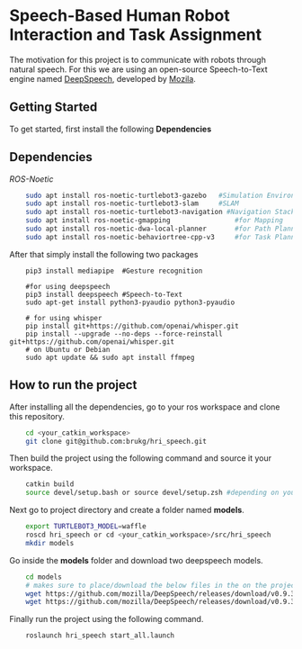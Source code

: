 # Speech-Based Human Robot Interaction and Task Assignment

The motivation for this project is to communicate with robots through natural speech. For this we are using an open-source Speech-to-Text engine named [DeepSpeech](https://github.com/mozilla/DeepSpeech), developed by [Mozila](https://github.com/mozilla).

## Getting Started

To get started, first install the following **Dependencies**

## Dependencies

_ROS-Noetic_

```bash
    sudo apt install ros-noetic-turtlebot3-gazebo   #Simulation Environment
    sudo apt install ros-noetic-turtlebot3-slam     #SLAM
    sudo apt install ros-noetic-turtlebot3-navigation #Navigation Stack
    sudo apt install ros-noetic-gmapping                #for Mapping
    sudo apt install ros-noetic-dwa-local-planner       #for Path Planning
    sudo apt install ros-noetic-behaviortree-cpp-v3     #for Task Planning

```

After that simply install the following two packages

```
    pip3 install mediapipe  #Gesture recognition
    
    #for using deepspeech
    pip3 install deepspeech #Speech-to-Text
    sudo apt-get install python3-pyaudio python3-pyaudio

    # for using whisper
    pip install git+https://github.com/openai/whisper.git 
    pip install --upgrade --no-deps --force-reinstall git+https://github.com/openai/whisper.git
    # on Ubuntu or Debian
    sudo apt update && sudo apt install ffmpeg

```

## How to run the project

After installing all the dependencies, go to your ros workspace and clone this repository.

```bash
    cd <your_catkin_workspace>
    git clone git@github.com:brukg/hri_speech.git
```

Then build the project using the following command and source it your workspace.

```bash
    catkin build
    source devel/setup.bash or source devel/setup.zsh #depending on your shell
```

Next go to project directory and create a folder named **models**.

```bash
    export TURTLEBOT3_MODEL=waffle
    roscd hri_speech or cd <your_catkin_workspace>/src/hri_speech
    mkdir models
```

Go inside the **models** folder and download two deepspeech models.

```bash
    cd models
    # makes sure to place/download the below files in the on the projects models directory
    wget https://github.com/mozilla/DeepSpeech/releases/download/v0.9.3/deepspeech-0.9.3-models.pbmm
    wget https://github.com/mozilla/DeepSpeech/releases/download/v0.9.3/deepspeech-0.9.3-models.scorer
```

Finally run the project using the following command.

```bash
    roslaunch hri_speech start_all.launch
```
